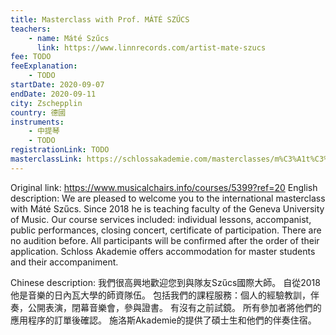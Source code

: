 ```yaml
---
title: Masterclass with Prof. MÁTÉ SZŰCS
teachers:
	- name: Máté Szűcs
	  link: https://www.linnrecords.com/artist-mate-szucs
fee: TODO
feeExplanation: 
	- TODO
startDate: 2020-09-07
endDate: 2020-09-11
city: Zschepplin
country: 德國
instruments:
	- 中提琴
	- TODO
registrationLink: TODO
masterclassLink: https://schlossakademie.com/masterclasses/m%C3%A1t%C3%A9-sz%C5%B1cs
---
```

Original link: https://www.musicalchairs.info/courses/5399?ref=20
English description:
We are pleased to welcome you to the international masterclass with Máté Szűcs.
 Since 2018 he is  teaching faculty of the Geneva University of Music.
Our course services included: individual lessons, accompanist, public performances, closing concert, certificate of participation.
 There are no audition before.
 All participants will be confirmed after the order of their application.
Schloss Akademie offers accommodation for master students and their accompaniment.
​

Chinese description:
我們很高興地歡迎您到與隊友Szűcs國際大師。
自從2018他是音樂的日內瓦大學的師資隊伍。
包括我們的課程服務：個人的經驗教訓，伴奏，公開表演，閉幕音樂會，參與證書。
有沒有之前試鏡。
所有參加者將他們的應用程序的訂單後確認。
施洛斯Akademie的提供了碩士生和他們的伴奏住宿。

